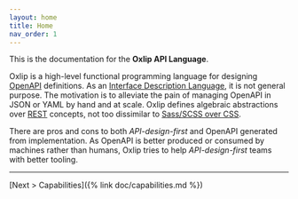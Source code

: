 ```yaml
---
layout: home
title: Home
nav_order: 1
---
```


This is the documentation for the __Oxlip API Language__.

Oxlip is a high-level functional programming language for designing [OpenAPI](https://www.openapis.org/what-is-openapi) definitions.
As an [Interface Description Language](https://en.wikipedia.org/wiki/Interface_description_language), it is not general purpose.
The motivation is to alleviate the pain of managing OpenAPI in JSON or YAML by hand and at scale.
Oxlip defines algebraic abstractions over [REST](https://en.wikipedia.org/wiki/Representational_state_transfer) concepts, not too dissimilar to [Sass/SCSS over CSS](https://sass-lang.com/).

There are pros and cons to both _API-design-first_ and OpenAPI generated from implementation.
As OpenAPI is better produced or consumed by machines rather than humans, Oxlip tries to help _API-design-first_ teams with better tooling.

---

[Next > Capabilities]({% link doc/capabilities.md %})
